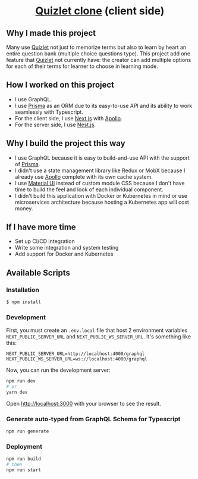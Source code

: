 <h1 align="center"><a href="https://quizlet-clone-client.vercel.app/">Quizlet clone</a> (client side)</h1>

## Why I made this project

Many use [Quizlet](https://quizlet.com) not just to memorize terms but also to learn by heart an entire question bank (multiple choice questions type). This project add one feature that [Quizlet](https://quizlet.com) not currently have: the creator can add multiple options for each of their terms for learner to choose in learning mode.

## How I worked on this project

- I use GraphQL.
- I use [Prisma](https://prisma.io) as an ORM due to its easy-to-use API and its ability to work seamlessly with Typescript.
- For the client side, I use [Next.js](https://nextjs.org) with [Apollo](https://https://www.apollographql.com).
- For the server side, I use [Nest.js](https://nestjs.com).

## Why I build the project this way

- I use GraphQL because it is easy to build-and-use API with the support of [Prisma](https://prisma.io).
- I didn't use a state management library like Redux or MobX because I already use [Apollo](https://https://www.apollographql.com) complete with its own cache system.
- I use [Material UI](https://material-ui.com/) instead of custom module CSS because I don't have time to build the feel and look of each individual component.
- I didn't build this application with Docker or Kubernetes in mind or use microservices architecture because hosting a Kubernetes app will cost money.

## If I have more time

- Set up CI/CD integration
- Write some integration and system testing
- Add support for Docker and Kubernetes

## Available Scripts

### Installation

```bash
$ npm install
```

### Development
First, you must create an `.env.local` file that host 2 environment variables `NEXT_PUBLIC_SERVER_URL` and `NEXT_PUBLIC_WS_SERVER_URL`. It's something like this:

```
NEXT_PUBLIC_SERVER_URL=http://localhost:4000/graphql
NEXT_PUBLIC_WS_SERVER_URL=ws://localhost:4000/graphql
```

Now, you can run the development server:

```bash
npm run dev
# or
yarn dev
```

Open [http://localhost:3000](http://localhost:3000) with your browser to see the result.

### Generate auto-typed from GraphQL Schema for Typescript
```bash
npm run generate
```

### Deployment
```bash
npm run build
# then
npm run start
```
